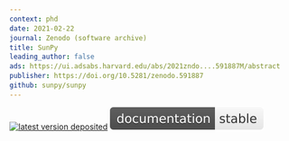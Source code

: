 ```yaml
---
context: phd
date: 2021-02-22
journal: Zenodo (software archive)
title: SunPy
leading_author: false
ads: https://ui.adsabs.harvard.edu/abs/2021zndo....591887M/abstract
publisher: https://doi.org/10.5281/zenodo.591887
github: sunpy/sunpy
---
```

[![latest version deposited](https://img.shields.io/github/v/release/sunpy/sunpy?color=white&label=latest%20version&sort=semver)](https://doi.org/10.5281/zenodo.591887)
[![documentation](/assets/images/docs-shield.svg)](https://docs.sunpy.org)
